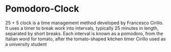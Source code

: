 # Pomodoro-Clock
25 + 5 clock is a time management method developed by Francesco Cirillo. It uses a timer to break work into intervals, typically 25 minutes in length, separated by short breaks. Each interval is known as a pomodoro, from the Italian word for tomato, after the tomato-shaped kitchen timer Cirillo used as a university student
